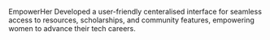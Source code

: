 EmpowerHer
Developed a user-friendly centeralised interface for seamless access to resources, scholarships, and community
features, empowering women to advance their tech careers.
